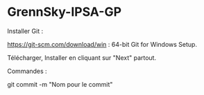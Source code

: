 # GrennSky-IPSA-GP
Installer Git :

https://git-scm.com/download/win : 64-bit Git for Windows Setup.

Télécharger, Installer en cliquant sur "Next" partout.





Commandes : 

git commit -m "Nom pour le commit"
